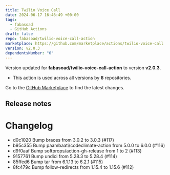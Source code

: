```yaml
---
title: Twilio Voice Call
date: 2024-06-17 16:46:49 +00:00
tags:
  - fabasoad
  - GitHub Actions
draft: false
repo: fabasoad/twilio-voice-call-action
marketplace: https://github.com/marketplace/actions/twilio-voice-call
version: v2.0.3
dependentsNumber: "6"
---
```



Version updated for **fabasoad/twilio-voice-call-action** to version **v2.0.3**.
- This action is used across all versions by **6** repositories.

Go to the [GitHub Marketplace](https://github.com/marketplace/actions/twilio-voice-call) to find the latest changes.

## Release notes

# Changelog

- d0c1020 Bump braces from 3.0.2 to 3.0.3 (#117)
- b95c355 Bump paambaati/codeclimate-action from 5.0.0 to 6.0.0 (#116)
- d9f0aaf Bump softprops/action-gh-release from 1 to 2 (#113)
- 9157761 Bump undici from 5.28.3 to 5.28.4 (#114)
- 85ffed6 Bump tar from 6.1.13 to 6.2.1 (#115)
- 8fc479c Bump follow-redirects from 1.15.4 to 1.15.6 (#112)

